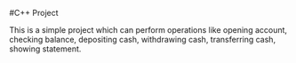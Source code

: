 #C++ Project

This is a simple project which can perform operations like opening account, checking balance, depositing cash, withdrawing cash, transferring cash, showing statement.

